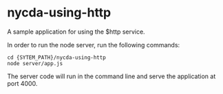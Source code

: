 nycda-using-http
================

A sample application for using the $http service.

In order to run the node server, run the following commands:

```
cd {SYTEM_PATH}/nycda-using-http
node server/app.js
```

The server code will run in the command line and serve the application at
port 4000.
